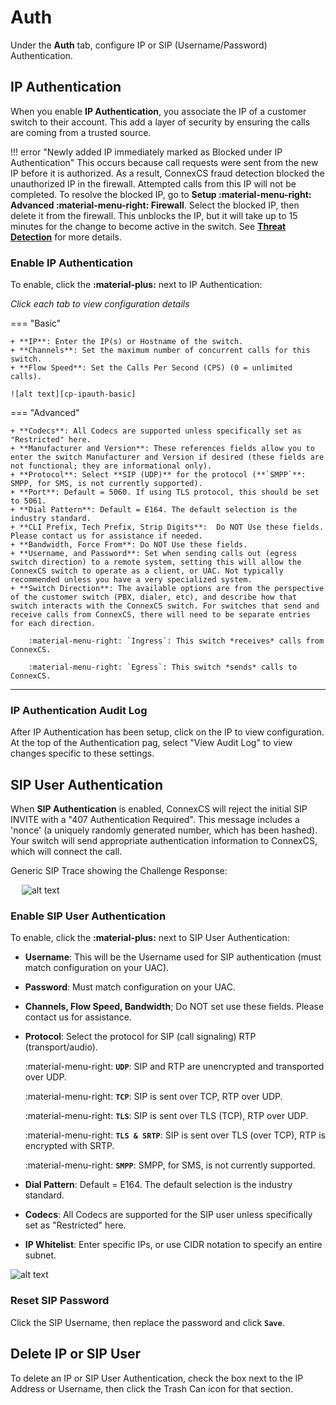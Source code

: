 # Auth
Under the **Auth** tab, configure IP or SIP (Username/Password) Authentication. 

## IP Authentication
When you enable **IP Authentication**, you associate the IP of a customer switch to their account. This add a layer of security by ensuring the calls are coming from a trusted source. 

!!! error "Newly added IP immediately marked as Blocked under IP Authentication"
    This occurs because call requests were sent from the new IP before it is authorized. As a result, ConnexCS fraud detection blocked the unauthorized IP in the firewall. Attempted calls from this IP will not be completed. To resolve the blocked IP, go to **Setup :material-menu-right: Advanced :material-menu-right: Firewall**. Select the blocked IP, then delete it from the firewall. This unblocks the IP, but it will take up to 15 minutes for the change to become active in the switch. See [**Threat Detection**](https://docs.connexcs.com/setup/advanced/firewall/) for more details. 

### Enable IP Authentication 
To enable, click the **:material-plus:** next to IP Authentication:

*Click each tab to view configuration details*

=== "Basic"

    + **IP**: Enter the IP(s) or Hostname of the switch.
    + **Channels**: Set the maximum number of concurrent calls for this switch. 
    + **Flow Speed**: Set the Calls Per Second (CPS) (0 = unlimited calls).   
    
    ![alt text][cp-ipauth-basic]
    
=== "Advanced"

    + **Codecs**: All Codecs are supported unless specifically set as "Restricted" here. 
    + **Manufacturer and Version**: These references fields allow you to enter the switch Manufacturer and Version if desired (these fields are not functional; they are informational only).
    + **Protocol**: Select **SIP (UDP)** for the protocol (**`SMPP`**: SMPP, for SMS, is not currently supported).
    + **Port**: Default = 5060. If using TLS protocol, this should be set to 5061. 
    + **Dial Pattern**: Default = E164. The default selection is the industry standard.
    + **CLI Prefix, Tech Prefix, Strip Digits**:  Do NOT Use these fields. Please contact us for assistance if needed. 
    + **Bandwidth, Force From**: Do NOT Use these fields.
    + **Username, and Password**: Set when sending calls out (egress switch direction) to a remote system, setting this will allow the ConnexCS switch to operate as a client, or UAC. Not typically recommended unless you have a very specialized system. 
    + **Switch Direction**: The available options are from the perspective of the customer switch (PBX, dialer, etc), and describe how that switch interacts with the ConnexCS switch. For switches that send and receive calls from ConnexCS, there will need to be separate entries for each direction. 
        
        :material-menu-right: `Ingress`: This switch *receives* calls from ConnexCS.
        
        :material-menu-right: `Egress`: This switch *sends* calls to ConnexCS.    
    
___    

### IP Authentication Audit Log
After IP Authentication has been setup, click on the IP to view configuration. At the top of the Authentication pag, select "View Audit Log" to view changes specific to these settings. 

## SIP User Authentication
When **SIP Authentication** is enabled, ConnexCS will reject the initial SIP INVITE with a "407 Authentication Required". This message includes a 'nonce' (a uniquely randomly generated number, which has been hashed). Your switch will send appropriate authentication information to ConnexCS, which will connect the call. 

Generic SIP Trace showing the Challenge Response:

&emsp; ![alt text][407-trace]

### Enable SIP User Authentication 
To enable, click the **:material-plus:** next to SIP User Authentication:

+ **Username**: This will be the Username used for SIP authentication (must match configuration on your UAC). 
+ **Password**: Must match configuration on your UAC.
+ **Channels, Flow Speed, Bandwidth**; Do NOT set use these fields. Please contact us for assistance. 
+ **Protocol**: Select the protocol for SIP (call signaling) RTP (transport/audio). 
    
    :material-menu-right: **`UDP`**: SIP and RTP are unencrypted and transported over UDP.
        
    :material-menu-right: **`TCP`**: SIP is sent over TCP, RTP over UDP. 
        
    :material-menu-right: **`TLS`**: SIP is sent over TLS (TCP), RTP over UDP. 
        
    :material-menu-right: **`TLS & SRTP`**: SIP is sent over TLS (over TCP), RTP is encrypted with SRTP.
        
    :material-menu-right: **`SMPP`**: SMPP, for SMS, is not currently supported.
	
+ **Dial Pattern**: Default = E164. The default selection is the industry standard.
+ **Codecs**: All Codecs are supported for the SIP user unless specifically set as "Restricted" here.
+ **IP Whitelist**: Enter specific IPs, or use CIDR notation to specify an entire subnet. 

![alt text][cp-sipauth]
     


### Reset SIP Password
Click the SIP Username, then replace the password and click **`Save`**.   

## Delete IP or SIP User
To delete an IP or SIP User Authentication, check the box next to the IP Address or Username, then click the Trash Can icon for that section. 


[cp-ipauth-basic]: /customer-portal/img/cp-ipauth-basic.png "Edit IP Auth Basic"
[407-trace]: /customer-portal/img/407-trace.png "SIP Trace Error 407"
[cp-sipauth]: /customer-portal/img/cp-sipauth.png "SIP Auth"


